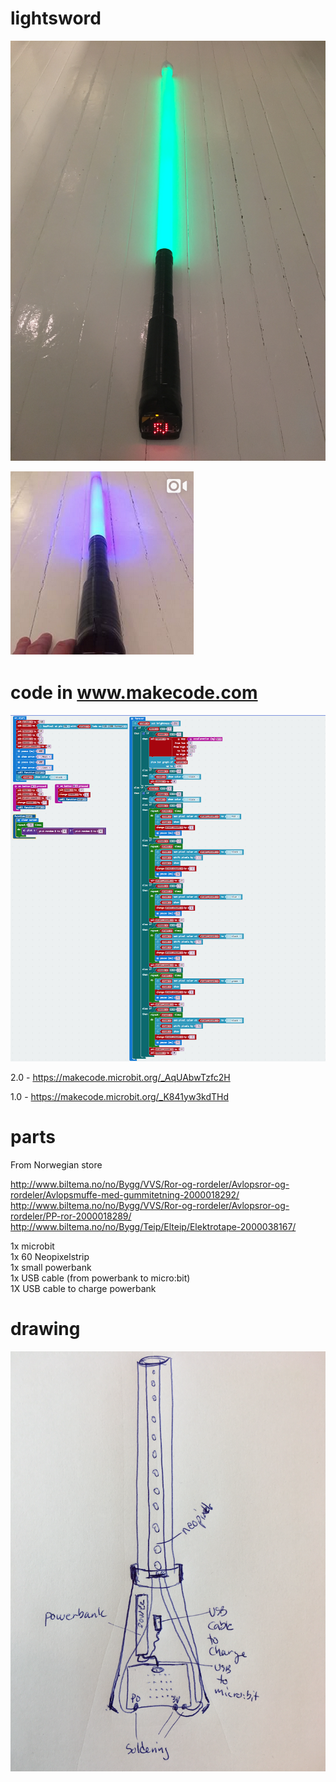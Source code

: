 # lightsword

<img src="https://github.com/larsgimse/microbit/blob/master/lightsword/lightsword_microbit.JPG"><br>

<a href="https://www.instagram.com/p/BgpB_C3BkoC"><img src="https://github.com/larsgimse/microbit/blob/master/lightsword/instagram_lightsword_microbit.png"></a><br>

# code in www.makecode.com

<img src="https://github.com/larsgimse/microbit/blob/master/lightsword/code_lightsword_microbit.png"><br>

2.0 - https://makecode.microbit.org/_AqUAbwTzfc2H

1.0 - https://makecode.microbit.org/_K841yw3kdTHd

# parts
From Norwegian store

http://www.biltema.no/no/Bygg/VVS/Ror-og-rordeler/Avlopsror-og-rordeler/Avlopsmuffe-med-gummitetning-2000018292/<br>
http://www.biltema.no/no/Bygg/VVS/Ror-og-rordeler/Avlopsror-og-rordeler/PP-ror-2000018289/<br>
http://www.biltema.no/no/Bygg/Teip/Elteip/Elektrotape-2000038167/<br>

1x microbit<br>
1x 60 Neopixelstrip<br>
1x small powerbank<br>
1x USB cable (from powerbank to micro:bit)<br>
1X USB cable to charge powerbank<br>

# drawing

<img src="https://github.com/larsgimse/microbit/blob/master/lightsword/drawing_lightsword.png">
